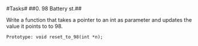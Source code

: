 #Tasks#
##0. 98 Battery st.##

Write a function that takes a pointer to an int as parameter and updates the value it points to to 98.

    Prototype: void reset_to_98(int *n);

